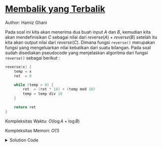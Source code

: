 # [Membalik yang Terbalik](https://tlx.toki.id/courses/basic/chapters/10/problems/C)

Author: Hamiz Ghani

Pada soal ini kita akan menerima dua buah input $A$ dan $B$, kemudian kita akan mendefinisikan $C$ sebagai nilai dari $reverse(A)+reverse(B)$ setelah itu kita akan output nilai dari $reverse(C)$. Dimana fungsi `reverse()` merupakan fungsi yang mengeluarkan nilai kebalikan dari suatu bilangan. Pada soal sudah disediakan pseudocode yang menjelaskan algoritma dari fungsi `reverse()` sebagai berikut :
```c++
reverse(x) {
    temp = x
    ret  = 0

    while (temp > 0) {
        ret  = (ret * 10) + (temp mod 10)
        temp = temp div 10
    }

    return ret
}
```

Kompleksitas Waktu: $O(\log A + \log B)$

Kompleksitas Memori: $O(1)$

<details>
  <summary>Solution Code</summary>

```c++
#include <bits/stdc++.h>
using namespace std;
int a, b, c;
int reverse(int x) {
  int temp = x;
  int ret = 0;
  while (temp > 0) {
    ret = (ret * 10) + (temp % 10);
    temp /= 10;
  }
  return ret;
}
int main() {
  cin >> a >> b;
  c = reverse(a) + reverse(b);
  cout << reverse(c) << endl;
}

```
</details>



<!-- Tambahkan komentar apabila perlu

## Komentar
    
- Komentar I
- Komentar II

-->

<!-- Tambahkan referensi link materi yang berhubungan apabila perlu

## Materi Yang Berhubungan
    
-  [swap() in C++](https://www.geeksforgeeks.org/swap-in-cpp/)
-->

<!-- Tambahkan referensi link soal yang berhubungan apabila perlu

## Soal Yang Berhubungan
    
- [Nama Soal 1](link-soal)
- [Nama Soal II](link-soal)

-->